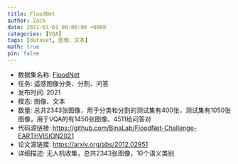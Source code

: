 ```yaml
---
title: FloodNet
author: Zack
date: 2021-01-01 00:00:00 +0800
categories: [VQA]
tags: [dataset, 图像、文本]
math: true
pin: false
---
```

- 数据集名称: [FloodNet](https://github.com/BinaLab/FloodNet-Challenge-EARTHVISION2021)
- 任务: 遥感图像分类、分割、问答
- 发布时间: 2021
- 模态: 图像、文本
- 数量: 总共2343张图像，用于分类和分割的测试集有400张，测试集有1050张图像，用于VQA的有1450张图像、4511给问答对
- 代码源链接: https://github.com/BinaLab/FloodNet-Challenge-EARTHVISION2021
- 论文源链接: https://arxiv.org/abs/2012.02951
- 详细描述: 无人机收集，总共2343张图像，10个语义类别

